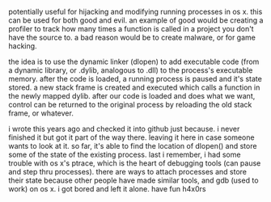potentially useful for hijacking and modifying running processes in os x. this can be used for both good and evil. an example of good would be creating a profiler to track how many times a function is called in a project you don't have the source to. a bad reason would be to create malware, or for game hacking.

the idea is to use the dynamic linker (dlopen) to add executable code (from a dynamic library, or .dylib, analogous to .dll) to the process's executable memory. after the code is loaded, a running process is paused and it's state stored. a new stack frame is created and executed which calls a function in the newly mapped dylib. after our code is loaded and does what we want, control can be returned to the original process by reloading the old stack frame, or whatever.

i wrote this years ago and checked it into github just because. i never finished it but got it part of the way there. leaving it here in case someone wants to look at it. so far, it's able to find the location of dlopen() and store some of the state of the existing process. last i remember, i had some trouble with os x's ptrace, which is the heart of debugging tools (can pause and step thru processes). there are ways to attach processes and store their state because other people have made similar tools, and gdb (used to work) on os x. i got bored and left it alone. have fun h4x0rs
